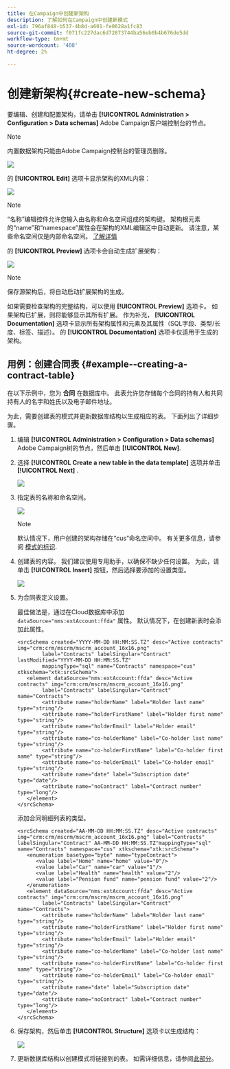 ```yaml
---
title: 在Campaign中创建新架构
description: 了解如何在Campaign中创建新模式
exl-id: 796af848-b537-4b8d-a601-fe0628a1fc83
source-git-commit: f071fc227dac6d72873744ba56eb0b4b676de5dd
workflow-type: tm+mt
source-wordcount: '408'
ht-degree: 2%

---
```


# 创建新架构{#create-new-schema}

要编辑、创建和配置架构，请单击 **[!UICONTROL Administration > Configuration > Data schemas]** Adobe Campaign客户端控制台的节点。

>[!NOTE]
>
>内置数据架构只能由Adobe Campaign控制台的管理员删除。

![](assets/schema_navtree.png)

的 **[!UICONTROL Edit]** 选项卡显示架构的XML内容：

![](assets/schema_edition.png)

>[!NOTE]
>
>“名称”编辑控件允许您输入由名称和命名空间组成的架构键。 架构根元素的“name”和“namespace”属性会在架构的XML编辑区中自动更新。 请注意，某些命名空间仅是内部命名空间。 [了解详情](schemas.md#reserved-namespaces)

的 **[!UICONTROL Preview]** 选项卡会自动生成扩展架构：

![](assets/schema_edition2.png)

>[!NOTE]
>
>保存源架构后，将自动启动扩展架构的生成。

如果需要检查架构的完整结构，可以使用 **[!UICONTROL Preview]** 选项卡。 如果架构已扩展，则将能够显示其所有扩展。 作为补充， **[!UICONTROL Documentation]** 选项卡显示所有架构属性和元素及其属性（SQL字段、类型/长度、标签、描述）。 的 **[!UICONTROL Documentation]** 选项卡仅适用于生成的架构。

## 用例：创建合同表 {#example--creating-a-contract-table}

在以下示例中，您为 **合同** 在数据库中。 此表允许您存储每个合同的持有人和共同持有人的名字和姓氏以及电子邮件地址。

为此，需要创建表的模式并更新数据库结构以生成相应的表。 下面列出了详细步骤。

1. 编辑 **[!UICONTROL Administration > Configuration > Data schemas]** Adobe Campaign树的节点，然后单击 **[!UICONTROL New]**.
1. 选择 **[!UICONTROL Create a new table in the data template]** 选项并单击 **[!UICONTROL Next]** .

   ![](assets/create_new_schema.png)

1. 指定表的名称和命名空间。

   ![](assets/create_new_param.png)

   >[!NOTE]
   >
   >默认情况下，用户创建的架构存储在“cus”命名空间中。 有关更多信息，请参阅 [模式的标识](extend-schema.md#identification-of-a-schema).

1. 创建表的内容。 我们建议使用专用助手，以确保不缺少任何设置。 为此，请单击 **[!UICONTROL Insert]** 按钮，然后选择要添加的设置类型。

   ![](assets/create_new_content.png)

1. 为合同表定义设置。

   最佳做法是，通过在Cloud数据库中添加 `dataSource="nms:extAccount:ffda"` 属性。 默认情况下，在创建新表时会添加此属性。

   ```
   <srcSchema created="YYYY-MM-DD HH:MM:SS.TZ" desc="Active contracts" img="crm:crm/mscrm/mscrm_account_16x16.png"
           label="Contracts" labelSingular="Contract" lastModified="YYYY-MM-DD HH:MM:SS.TZ"
           mappingType="sql" name="Contracts" namespace="cus" xtkschema="xtk:srcSchema">
      <element dataSource="nms:extAccount:ffda" desc="Active contracts" img="crm:crm/mscrm/mscrm_account_16x16.png"
           label="Contracts" labelSingular="Contract" name="Contracts">
           <attribute name="holderName" label="Holder last name" type="string"/>
           <attribute name="holderFirstName" label="Holder first name" type="string"/>
           <attribute name="holderEmail" label="Holder email" type="string"/>
           <attribute name="co-holderName" label="Co-holder last name" type="string"/>           
           <attribute name="co-holderFirstName" label="Co-holder first name" type="string"/>           
           <attribute name="co-holderEmail" label="Co-holder email" type="string"/>    
           <attribute name="date" label="Subscription date" type="date"/>     
           <attribute name="noContract" label="Contract number" type="long"/> 
      </element>
   </srcSchema>
   ```

   添加合同明细列表的类型。

   ```
   <srcSchema created="AA-MM-DD HH:MM:SS.TZ" desc="Active contracts" img="crm:crm/mscrm/mscrm_account_16x16.png" label="Contracts" labelSingular="Contract" AA-MM-DD HH:MM:SS.TZ"mappingType="sql" name="Contracts" namespace="cus" xtkschema="xtk:srcSchema">
      <enumeration basetype="byte" name="typeContract">
         <value label="Home" name="home" value="0"/>
         <value label="Car" name="car" value="1"/>
         <value label="Health" name="health" value="2"/>
         <value label="Pension fund" name="pension fund" value="2"/>
      </enumeration>
      <element dataSource="nms:extAccount:ffda" desc="Active contracts" img="crm:crm/mscrm/mscrm_account_16x16.png"
           label="Contracts" labelSingular="Contract" name="Contracts">
           <attribute name="holderName" label="Holder last name" type="string"/>
           <attribute name="holderFirstName" label="Holder first name" type="string"/>
           <attribute name="holderEmail" label="Holder email" type="string"/>
           <attribute name="co-holderName" label="Co-holder last name" type="string"/>           
           <attribute name="co-holderFirstName" label="Co-holder first name" type="string"/>           
           <attribute name="co-holderEmail" label="Co-holder email" type="string"/>    
           <attribute name="date" label="Subscription date" type="date"/>     
           <attribute name="noContract" label="Contract number" type="long"/> 
      </element>
   </srcSchema>
   ```

1. 保存架构，然后单击 **[!UICONTROL Structure]** 选项卡以生成结构：

   ![](assets/configuration_structure.png)

1. 更新数据库结构以创建模式将链接到的表。 如需详细信息，请参阅[此部分](update-database-structure.md)。
